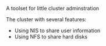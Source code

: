 A toolset for little cluster adminstration

The cluster with several features:
* Using NIS to share user information
* Using NFS to share hard disks 
